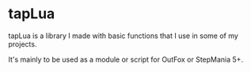 # tapLua

tapLua is a library I made with basic functions that I use in some of my projects.

It's mainly to be used as a module or script for OutFox or StepMania 5+.
